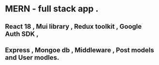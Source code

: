 # MERN - full stack app .

## React 18 , Mui library , Redux toolkit , Google Auth SDK ,

## Express , Mongoe db , Middleware , Post models and User modles.
